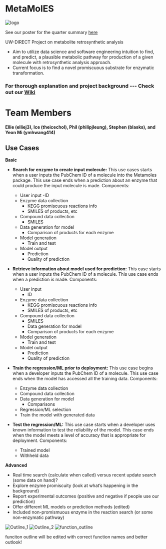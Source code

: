# MetaMolES
![logo](https://github.com/theicechol/metamoles/blob/master/figures/metamoles_logo.png)

See our poster for the quarter summary [here](https://github.com/theicechol/metamoles/blob/master/figures/MetaMolES-Poster.pdf)

UW-DIRECT Project on metabolite retrosynthetic analysis
- Aim to utilize data science and software engineering intuition to find, and predict, a plausible metabolic pathway for production of a given molecule with retrosynthetic analysis approach. 
- Current focus is to find a novel promiscuous substrate for enzymatic transformation.

### For thorough explanation and project background --- Check out our [Wiki](https://github.com/theicechol/metamoles/wiki)

# Team Members

#### Ellie (elliej3), Ice (theicechol), Phil (philipjleung), Stephen (blasks), and Yeon Mi (ymhwang414)

## Use Cases

**Basic**
- **Search for enzyme to create input molecule:** This use cases starts when a user inputs the PubChem ID of a molecule into the Metamoles package. This use case ends when a prediction about an enzyme that could produce the input molecule is made.
Components:
  - User input
    -ID
  - Enzyme data collection
    - KEGG promiscuous reactions info
    - SMILES of products, etc
  - Compound data collection
    - SMILES
  - Data generation for model
    - Comparison of products for each enzyme
  - Model generation
    - Train and test
  - Model output
    - Prediction
    - Quality of prediction
- **Retrieve information about model used for prediction:** This case starts when a user inputs the PubChem ID of a molecule. This use case ends when a prediction is made.
Components:
  - User input
    - ID
  - Enzyme data collection
    - KEGG promiscuous reactions info
    - SMILES of products, etc
  - Compound data collection
    - SMILES
    - Data generation for model
    - Comparison of products for each enzyme
  - Model generation
    - Train and test
  - Model output
    - Prediction
    - Quality of prediction

- **Train the regression/ML prior to deployment:** This use case begins when a developer inputs the PubChem ID of a molecule. This use case ends when the model has accessed all the training data.
Components:
  - Enzyme data collection
  - Compound data collection
  - Data generation for model
    - Comparisons
  - Regression/ML selection
  - Train the model with generated data
- **Test the regression/ML:** This use case starts when a developer uses known information to test the reliability of the model. This case ends when the model meets a level of accuracy that is appropriate for deployment.
Components:
  - Trained model
  - Withheld data

**Advanced**
- Real time search (calculate when called) versus recent update search (some data on hand)?
- Explore enzyme promiscuity (look at what’s happening in the background)
- Report experimental outcomes (positive and negative if people use our prediction)
- Offer different ML models or prediction methods (edited) 
- Included non-promismuous enzyme in the reaction search (or some non-enzymatic pathway)

![Outline_1](https://github.com/theicechol/metamoles/blob/master/figures/project_outline1.png)
![Outline_2](https://github.com/theicechol/metamoles/blob/master/figures/project_outline2.png)
![function_outline](https://github.com/theicechol/metamoles/blob/master/figures/function_flowchart.png)

funciton outline will be edited with correct function names and better outlook! 
